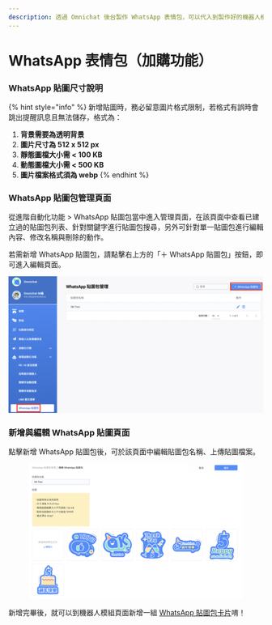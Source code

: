 ```yaml
---
description: 透過 Omnichat 後台製作 WhatsApp 表情包，可以代入到製作好的機器人模組！接下來就可以依照步驟進行設定唷！
---
```


# WhatsApp 表情包（加購功能）

### WhatsApp 貼圖尺寸說明

{% hint style="info" %}
新增貼圖時，務必留意圖片格式限制，若格式有誤時會跳出提醒訊息且無法儲存，格式為：

1. **背景需要為透明背景**
2. **圖片尺寸為 512 x 512 px**
3. **靜態圖檔大小需 < 100 KB**
4. **動態圖檔大小需 < 500 KB**
5. **圖片檔案格式須為 webp**
{% endhint %}

### WhatsApp 貼圖包管理頁面

從進階自動化功能 > WhatsApp 貼圖包當中進入管理頁面，在該頁面中查看已建立過的貼圖包列表、針對關鍵字進行貼圖包搜尋，另外可針對單一貼圖包進行編輯內容、修改名稱與刪除的動作。

若需新增 WhatsApp 貼圖包，請點擊右上方的「＋ WhatsApp 貼圖包」按鈕，即可進入編輯頁面。

![](<../../.gitbook/assets/截圖 2022-06-14 下午4.57.22 (1).png>)

### 新增與編輯 WhatsApp 貼圖頁面

點擊新增 WhatsApp 貼圖包後，可於該頁面中編輯貼圖包名稱、上傳貼圖檔案。

<figure><img src="../../.gitbook/assets/截圖 2022-09-29 下午12.21.50.png" alt=""><figcaption></figcaption></figure>

新增完畢後，就可以到機器人模組頁面新增一組 [WhatsApp 貼圖包卡片](chatbot-builder/ji-qi-ren-mo-zu-she-ding/whatsapp-xian-ding-ji-qi-ren.md#san-tie-tu-bao-ka-pian)唷！
